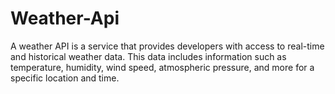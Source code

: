 # Weather-Api
A weather API  is a service that provides developers with access to real-time and historical weather data. This data includes information such as temperature, humidity, wind speed, atmospheric pressure, and more for a specific location and time. 
